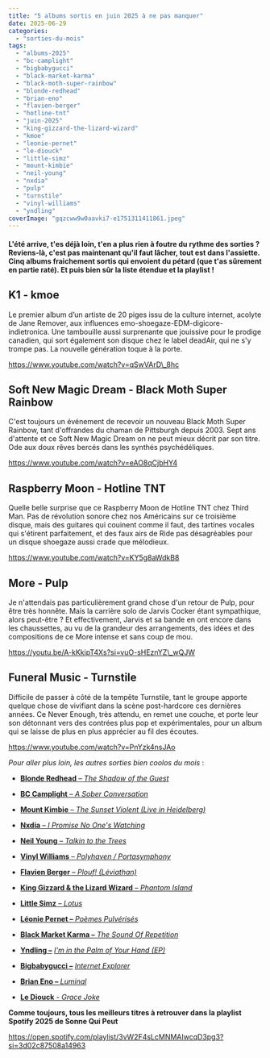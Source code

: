 ```yaml
---
title: "5 albums sortis en juin 2025 à ne pas manquer"
date: 2025-06-29
categories: 
  - "sorties-du-mois"
tags: 
  - "albums-2025"
  - "bc-camplight"
  - "bigbabygucci"
  - "black-market-karma"
  - "black-moth-super-rainbow"
  - "blonde-redhead"
  - "brian-eno"
  - "flavien-berger"
  - "hotline-tnt"
  - "juin-2025"
  - "king-gizzard-the-lizard-wizard"
  - "kmoe"
  - "leonie-pernet"
  - "le-diouck"
  - "little-simz"
  - "mount-kimbie"
  - "neil-young"
  - "nxdia"
  - "pulp"
  - "turnstile"
  - "vinyl-williams"
  - "yndling"
coverImage: "gqzcww9w0aavki7-e1751311411861.jpeg"
---
```


#### L'été arrive, t'es déjà loin, t'en a plus rien à foutre du rythme des sorties ? Reviens-là, c'est pas maintenant qu'il faut lâcher, tout est dans l'assiette. Cinq albums fraichement sortis qui envoient du pétard (que t'as sûrement en partie raté). Et puis bien sûr la liste étendue et la playlist !

<!--more-->

## K1 - kmoe

Le premier album d’un artiste de 20 piges issu de la culture internet, acolyte de Jane Remover, aux influences emo-shoegaze-EDM-digicore-indietronica. Une tambouille aussi surprenante que jouissive pour le prodige canadien, qui sort également son disque chez le label deadAir, qui ne s'y trompe pas. La nouvelle génération toque à la porte.

https://www.youtube.com/watch?v=qSwVArD\_8hc

## Soft New Magic Dream - Black Moth Super Rainbow

C'est toujours un événement de recevoir un nouveau Black Moth Super Rainbow, tant d'offrandes du chaman de Pittsburgh depuis 2003. Sept ans d'attente et ce Soft New Magic Dream on ne peut mieux décrit par son titre. Ode aux doux rêves bercés dans les synthés psychédéliques.

https://www.youtube.com/watch?v=eAO8qCjbHY4

## Raspberry Moon - Hotline TNT

Quelle belle surprise que ce Raspberry Moon de Hotline TNT chez Third Man. Pas de révolution sonore chez nos Américains sur ce troisième disque, mais des guitares qui couinent comme il faut, des tartines vocales qui s'étirent parfaitement, et des faux airs de Ride pas désagréables pour un disque shoegaze aussi crade que mélodieux.

https://www.youtube.com/watch?v=KY5g8aWdkB8

## More - Pulp

Je n'attendais pas particulièrement grand chose d'un retour de Pulp, pour être très honnête. Mais la carrière solo de Jarvis Cocker étant sympathique, alors peut-être ? Et effectivement, Jarvis et sa bande en ont encore dans les chaussettes, au vu de la grandeur des arrangements, des idées et des compositions de ce More intense et sans coup de mou.

https://youtu.be/A-kKkipT4Xs?si=vuO-sHEznYZ\_wQJW

## Funeral Music - Turnstile

Difficile de passer à côté de la tempête Turnstile, tant le groupe apporte quelque chose de vivifiant dans la scène post-hardcore ces dernières années. Ce Never Enough, très attendu, en remet une couche, et porte leur son détonnant vers des contrées plus pop et expérimentales, pour un album qui se laisse de plus en plus apprécier au fil des écoutes.

https://www.youtube.com/watch?v=PnYzk4nsJAo

_Pour aller plus loin, les autres sorties bien coolos du mois_ :

- [**Blonde Redhead** – _The Shadow of the Guest_](https://www.youtube.com/watch?v=1YYzd5mQhQ0&list=PLZmpSK3klBc4Pq4G0eCgsmDB8Fbuk-Pxd)

- [**BC Camplight** – _A Sober Conversation_](https://www.youtube.com/watch?v=hr3w3eDGx1A)

- [**Mount Kimbie** – _The Sunset Violent (Live in Heidelberg)_](https://www.youtube.com/watch?v=dBUt75lqb5Y)

- [**Nxdia** – _I Promise No One's Watching_](https://www.youtube.com/playlist?list=PLxA687tYuMWjQdC-0XytT-EHw3GpHeY98)

- [**Neil Young** – _Talkin to the Trees_](https://www.youtube.com/watch?v=DEeTii9iNyY)

- [**Vinyl Williams** – _Polyhaven / Portasymphony_](https://www.youtube.com/watch?v=FqfGi3xSLEY)

- [**Flavien Berger** – _Plouf! (Léviathan)_](https://www.youtube.com/watch?v=d6gUiSZT5Xc)

- [**King Gizzard & the Lizard Wizard** – _Phantom Island_](https://www.youtube.com/watch?v=ShzJQLNfzlM)

- [**Little Simz** – _Lotus_](https://www.youtube.com/watch?v=s07gWh37Xcc)

- [**Léonie Pernet –** _Poèmes Pulvérisés_](https://www.youtube.com/watch?v=EYuFk9_mNmY)

- [**Black Market Karma –** _The Sound Of Repetition_](https://www.youtube.com/watch?v=03gFhl9NTX4)

- **[Yndling –](https://www.youtube.com/watch?v=YQBUCt4XVdw)** _[I'm in the Palm of Your Hand (EP)](https://www.youtube.com/watch?v=YQBUCt4XVdw)_

- **[Bigbabygucci –](https://www.youtube.com/watch?v=Oc939S2FClg)** _[Internet Explorer](https://www.youtube.com/watch?v=Oc939S2FClg)_

- [**Brian Eno –** _Luminal_](https://www.youtube.com/watch?v=qdsxPOC-SXI)

- [**Le Diouck** - _Grace Joke_](https://youtu.be/8uF5frUGAsU?si=8uS47p_7yU7hPy_m)

**Comme toujours, tous les meilleurs titres à retrouver dans la playlist Spotify 2025 de Sonne Qui Peut**

https://open.spotify.com/playlist/3vW2F4sLcMNMAIwcqD3pg3?si=3d02c87508a14963
